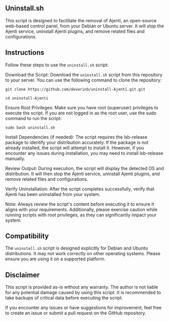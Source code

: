 ## **Uninstall.sh**

This script is designed to facilitate the removal of Ajenti, an open-source web-based control panel, from your Debian or Ubuntu server. It will stop the Ajenti service, uninstall Ajenti plugins, and remove related files and configurations.


## **Instructions**

Follow these steps to use the `uninstall.sh` script:

Download the Script: Download the `uninstall.sh` script from this repository to your server. You can use the following command to clone the repository:

`git clone https://github.com/devarinb/uninstall-Ajenti.git.git`

`cd uninstall-Ajenti`

Ensure Root Privileges: Make sure you have root (superuser) privileges to execute the script. If you are not logged in as the root user, use the sudo command to run the script:

`sudo bash uninstall.sh`

Install Dependencies (if needed): The script requires the lsb-release package to identify your distribution accurately. If the package is not already installed, the script will attempt to install it. However, if you encounter any issues during installation, you may need to install lsb-release manually.

Review Output: During execution, the script will display the detected OS and distribution. It will then stop the Ajenti service, uninstall Ajenti plugins, and remove related files and configurations.

Verify Uninstallation: After the script completes successfully, verify that Ajenti has been uninstalled from your system.

Note: Always review the script's content before executing it to ensure it aligns with your requirements. Additionally, please exercise caution while running scripts with root privileges, as they can significantly impact your system.


## **Compatibility**

The `uninstall.sh` script is designed explicitly for Debian and Ubuntu distributions. It may not work correctly on other operating systems. Please ensure you are using it on a supported platform.


## **Disclaimer**

This script is provided as-is without any warranty. The author is not liable for any potential damage caused by using this script. It is recommended to take backups of critical data before executing the script.

If you encounter any issues or have suggestions for improvement, feel free to create an issue or submit a pull request on the GitHub repository.
